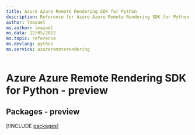 ```yaml
---
title: Azure Azure Remote Rendering SDK for Python
description: Reference for Azure Azure Remote Rendering SDK for Python
author: lmazuel
ms.author: lmazuel
ms.data: 12/05/2022
ms.topic: reference
ms.devlang: python
ms.service: azureremoterendering
---
```

# Azure Azure Remote Rendering SDK for Python - preview
## Packages - preview
[!INCLUDE [packages](azure-remote-rendering-index.md)]